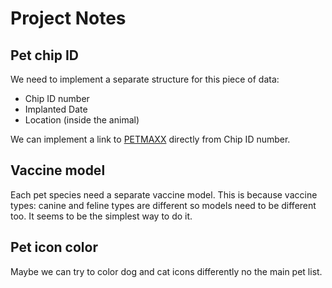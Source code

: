 # Project Notes
 
## Pet chip ID
We need to implement a separate structure for this piece of data:
* Chip ID number
* Implanted Date
* Location (inside the animal)

We can implement a link to [PETMAXX](https://www.petmaxx.com) directly from Chip ID number.

## Vaccine model
Each pet species need a separate vaccine model. This is because vaccine types: canine and feline types are different so models need to be different too. It seems to be the simplest way to do it. 

## Pet icon color
Maybe we can try to color dog and cat icons differently no the main pet list.
